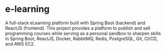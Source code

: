 # e-learning
A full-stack eLearning platform built with Spring Boot (backend) and ReactJS (frontend). This project provides a platform to publish and sell programming courses while serving as a personal sandbox to sharpen skills in Spring Boot, ReactJS, Docker, RabbitMQ, Redis, PostgreSQL, Git, CI/CD, and AWS EC2.
